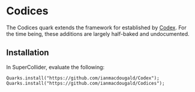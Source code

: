 # Codices

The Codices quark extends the framework for established by [Codex](https://github.com/ianmacdougald/Codex). For the time being, these additions are largely half-baked and undocumented.

## Installation

In SuperCollider, evaluate the following: 

~~~~
Quarks.install("https://github.com/ianmacdougald/Codex"); 
Quarks.install("https://github.com/ianmacdougald/Codices");
~~~~
